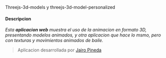 Threejs-3d-models y threejs-3d-model-personalized

#### Descripcion 
*Esta **aplicacion web** muestra el uso de la animacion en formato 3D, presentando modelos animados, y otra aplicacion que hace lo msmo, pero con texturas y movimientos animados de baile.*

> Aplicacion desarrollada por [Jairo Pineda](https://www.linkedin.com/in/jairo-pineda-sanchez-2a4441349/)